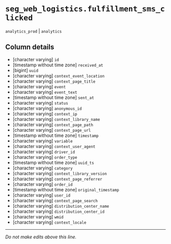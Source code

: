 # `seg_web_logistics.fulfillment_sms_clicked`
`analytics_prod` | `analytics`

## Column details
* [character varying] `id`
* [timestamp without time zone] `received_at`
* [bigint]    `uuid`
* [character varying] `context_event_location`
* [character varying] `context_page_title`
* [character varying] `event`
* [character varying] `event_text`
* [timestamp without time zone] `sent_at`
* [character varying] `status`
* [character varying] `anonymous_id`
* [character varying] `context_ip`
* [character varying] `context_library_name`
* [character varying] `context_page_path`
* [character varying] `context_page_url`
* [timestamp without time zone] `timestamp`
* [character varying] `variable`
* [character varying] `context_user_agent`
* [character varying] `driver_id`
* [character varying] `order_type`
* [timestamp without time zone] `uuid_ts`
* [character varying] `category`
* [character varying] `context_library_version`
* [character varying] `context_page_referrer`
* [character varying] `order_id`
* [timestamp without time zone] `original_timestamp`
* [character varying] `user_id`
* [character varying] `context_page_search`
* [character varying] `distribution_center_name`
* [character varying] `distribution_center_id`
* [character varying] `wmid`
* [character varying] `context_locale`

-------------------------------------------------------------------------------
*Do not make edits above this line.*

